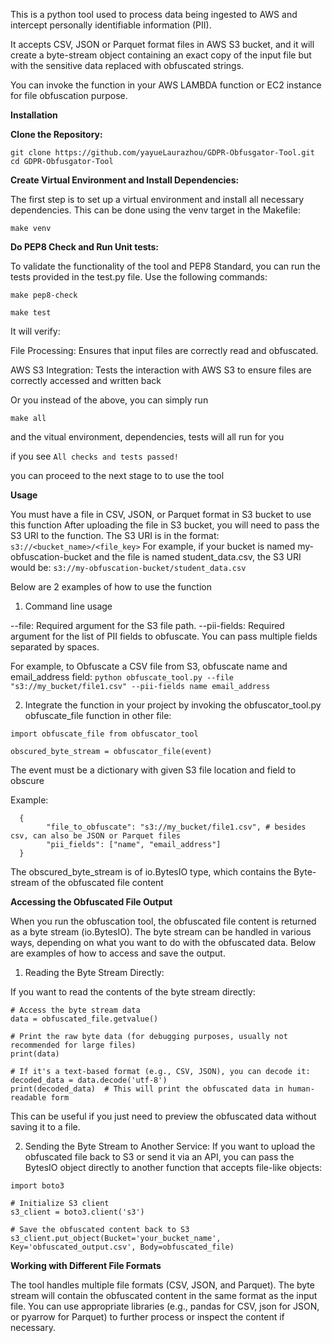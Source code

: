 This is a python tool used to process data being ingested to AWS and intercept personally identifiable information (PII). 

It accepts CSV, JSON or Parquet format files in AWS S3 bucket, and it will create a byte-stream object containing an exact copy of the input file but with the sensitive data replaced with obfuscated strings.

You can invoke the function in your AWS LAMBDA function or EC2 instance for file obfuscation purpose. 

****Installation****

**Clone the Repository:**

```
git clone https://github.com/yayueLaurazhou/GDPR-Obfusgator-Tool.git
cd GDPR-Obfusgator-Tool
```

**Create Virtual Environment and Install Dependencies:**

The first step is to set up a virtual environment and install all necessary dependencies. This can be done using the venv target in the Makefile:

```make venv```

**Do PEP8 Check and Run Unit tests:**

To validate the functionality of the tool and PEP8 Standard, you can run the tests provided in the test.py file. Use the following commands:

```make pep8-check```

```make test```

It will verify:

File Processing: Ensures that input files are correctly read and obfuscated.

AWS S3 Integration: Tests the interaction with AWS S3 to ensure files are correctly accessed and written back

Or you instead of the above, you can simply run 

```make all```
 
 and the vitual environment, dependencies, tests will all run for you 

if you see ```All checks and tests passed!```

you can proceed to the next stage to to use the tool

****Usage****

You must have a file in CSV, JSON, or Parquet format in S3 bucket to use this function 
After uploading the file in S3 bucket, you will need to pass the S3 URI to the function. The S3 URI is in the format:
```s3://<bucket_name>/<file_key>```
For example, if your bucket is named my-obfuscation-bucket and the file is named student_data.csv, the S3 URI would be:
```s3://my-obfuscation-bucket/student_data.csv```

Below are 2 examples of how to use the function

1. Command line usage

--file: Required argument for the S3 file path.
--pii-fields: Required argument for the list of PII fields to obfuscate. You can pass multiple fields separated by spaces.

For example, to Obfuscate a CSV file from S3, obfuscate name and email_address field:
```python obfuscate_tool.py --file "s3://my_bucket/file1.csv" --pii-fields name email_address```

2. Integrate the function in your project by invoking the obfuscator_tool.py obfuscate_file function in other file:

```
import obfuscate_file from obfuscator_tool

obscured_byte_stream = obfuscator_file(event)
```

The event must be a dictionary with given S3 file location and field to obscure

Example:
```
  {
        "file_to_obfuscate": "s3://my_bucket/file1.csv", # besides csv, can also be JSON or Parquet files
        "pii_fields": ["name", "email_address"]
  }
```

The obscured_byte_stream is of io.BytesIO type, which contains the Byte-stream of the obfuscated file content

****Accessing the Obfuscated File Output****

When you run the obfuscation tool, the obfuscated file content is returned as a byte stream (io.BytesIO). The byte stream can be handled in various ways, depending on what you want to do with the obfuscated data. Below are examples of how to access and save the output.

1. Reading the Byte Stream Directly:

If you want to read the contents of the byte stream directly:

```
# Access the byte stream data
data = obfuscated_file.getvalue()

# Print the raw byte data (for debugging purposes, usually not recommended for large files)
print(data)

# If it's a text-based format (e.g., CSV, JSON), you can decode it:
decoded_data = data.decode('utf-8')
print(decoded_data)  # This will print the obfuscated data in human-readable form
```

This can be useful if you just need to preview the obfuscated data without saving it to a file.

2. Sending the Byte Stream to Another Service:
If you want to upload the obfuscated file back to S3 or send it via an API, you can pass the BytesIO object directly to another function that accepts file-like objects:

```
import boto3

# Initialize S3 client
s3_client = boto3.client('s3')

# Save the obfuscated content back to S3
s3_client.put_object(Bucket='your_bucket_name', Key='obfuscated_output.csv', Body=obfuscated_file)
```

****Working with Different File Formats****

The tool handles multiple file formats (CSV, JSON, and Parquet). The byte stream will contain the obfuscated content in the same format as the input file. You can use appropriate libraries (e.g., pandas for CSV, json for JSON, or pyarrow for Parquet) to further process or inspect the content if necessary.


